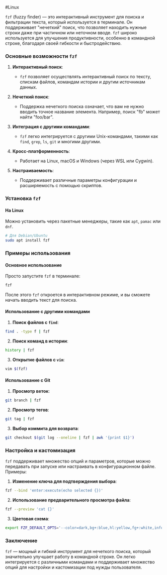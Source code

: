 #Linux 

`fzf` (fuzzy finder) — это интерактивный инструмент для поиска и фильтрации текста, который используется в терминале. Он поддерживает "нечеткий" поиск, что позволяет находить нужные строки даже при частичном или неточном вводе. `fzf` широко используется для улучшения продуктивности, особенно в командной строке, благодаря своей гибкости и быстродействию.

### Основные возможности `fzf`

1. **Интерактивный поиск**:
   - `fzf` позволяет осуществлять интерактивный поиск по тексту, спискам файлов, командам истории и другим источникам данных.

2. **Нечеткий поиск**:
   - Поддержка нечеткого поиска означает, что вам не нужно вводить точное название элемента. Например, поиск "fb" может найти "foo/bar".

3. **Интеграция с другими командами**:
   - `fzf` легко интегрируется с другими Unix-командами, такими как `find`, `grep`, `ls`, `git` и многими другими.

4. **Кросс-платформенность**:
   - Работает на Linux, macOS и Windows (через WSL или Cygwin).

5. **Настраиваемость**:
   - Поддерживает различные параметры конфигурации и расширяемость с помощью скриптов.

### Установка `fzf`

#### На Linux
Можно установить через пакетные менеджеры, такие как `apt`, `pamac` или `dnf`.
```sh
# Для Debian/Ubuntu
sudo apt install fzf
```

### Примеры использования

#### Основное использование

Просто запустите `fzf` в терминале:
```sh
fzf
```

После этого `fzf` откроется в интерактивном режиме, и вы сможете начать вводить текст для поиска.

#### Использование с другими командами

1. **Поиск файлов с `find`**:
```sh
find . -type f | fzf
```

2. **Поиск команд в истории**:
```sh
history | fzf
```

3. **Открытие файлов с `vim`**:
```sh
vim $(fzf)
```

#### Использование с Git

1. **Просмотр веток**:
```sh
git branch | fzf
```

2. **Просмотр тегов**:
```sh
git tag | fzf
```

3. **Выбор коммита для возврата**:
```sh
git checkout $(git log --oneline | fzf | awk '{print $1}')
```

### Настройка и кастомизация

`fzf` поддерживает множество опций и параметров, которые можно передавать при запуске или настраивать в конфигурационном файле. Примеры:

1. **Изменение ключа для подтверждения выбора**:
```sh
fzf --bind 'enter:execute(echo selected {})'
```

2. **Использование предварительного просмотра файла**:
```sh
fzf --preview 'cat {}'
```

3. **Цветовая схема**:
```sh
export FZF_DEFAULT_OPTS='--color=dark,bg+:blue,hl:yellow,fg+:white,info:green,prompt:purple,spinner:green,pointer:red'
```

### Заключение

`fzf` — мощный и гибкий инструмент для нечеткого поиска, который значительно улучшает работу в командной строке. Он легко интегрируется с различными командами и поддерживает множество опций для настройки и кастомизации под нужды пользователя.
